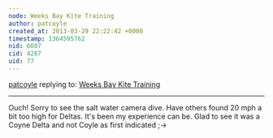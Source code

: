```yaml
---
node: Weeks Bay Kite Training
author: patcoyle
created_at: 2013-03-29 22:22:42 +0000
timestamp: 1364595762
nid: 6607
cid: 4287
uid: 77
---
```




[patcoyle](../profile/patcoyle) replying to: [Weeks Bay Kite Training](../notes/eustatic/3-29-2013/weeks-bay-kite-training)

----
Ouch! Sorry to see the salt water camera dive. Have others found 20 mph a bit too high for Deltas. It's been my experience can be. Glad to see it was a Coyne Delta and not Coyle as first indicated ;->